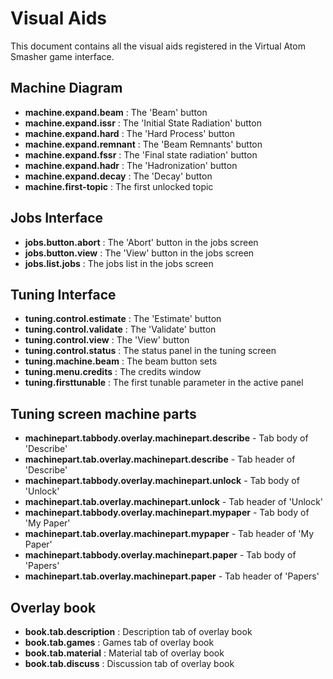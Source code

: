
# Visual Aids

This document contains all the visual aids registered in the Virtual Atom Smasher game interface. 

## Machine Diagram

 * __machine.expand.beam__ : The 'Beam' button
 * __machine.expand.issr__ : The 'Initial State Radiation' button   
 * __machine.expand.hard__ : The 'Hard Process' button   
 * __machine.expand.remnant__ : The 'Beam Remnants' button
 * __machine.expand.fssr__ : The 'Final state radiation' button   
 * __machine.expand.hadr__ : The 'Hadronization' button   
 * __machine.expand.decay__ : The 'Decay' button  
 * __machine.first-topic__ : The first unlocked topic

## Jobs Interface

 * __jobs.button.abort__ : The 'Abort' button in the jobs screen
 * __jobs.button.view__ : The 'View' button in the jobs screen
 * __jobs.list.jobs__ : The jobs list in the jobs screen

## Tuning Interface

 * __tuning.control.estimate__ : The 'Estimate' button
 * __tuning.control.validate__ : The 'Validate' button
 * __tuning.control.view__ : The 'View' button
 * __tuning.control.status__ : The status panel in the tuning screen
 * __tuning.machine.beam__ : The beam button sets
 * __tuning.menu.credits__ : The credits window
 * __tuning.firsttunable__ : The first tunable parameter in the active panel

## Tuning screen machine parts

 * __machinepart.tabbody.overlay.machinepart.describe__ - Tab body of 'Describe'
 * __machinepart.tab.overlay.machinepart.describe__ - Tab header of 'Describe'
 * __machinepart.tabbody.overlay.machinepart.unlock__ - Tab body of 'Unlock'
 * __machinepart.tab.overlay.machinepart.unlock__ - Tab header of 'Unlock'
 * __machinepart.tabbody.overlay.machinepart.mypaper__ - Tab body of 'My Paper'
 * __machinepart.tab.overlay.machinepart.mypaper__ - Tab header of 'My Paper'
 * __machinepart.tabbody.overlay.machinepart.paper__ - Tab body of 'Papers'
 * __machinepart.tab.overlay.machinepart.paper__ - Tab header of 'Papers'

## Overlay book

 * __book.tab.description__ : Description tab of overlay book
 * __book.tab.games__ : Games tab of overlay book
 * __book.tab.material__ : Material tab of overlay book
 * __book.tab.discuss__ : Discussion tab of overlay book


